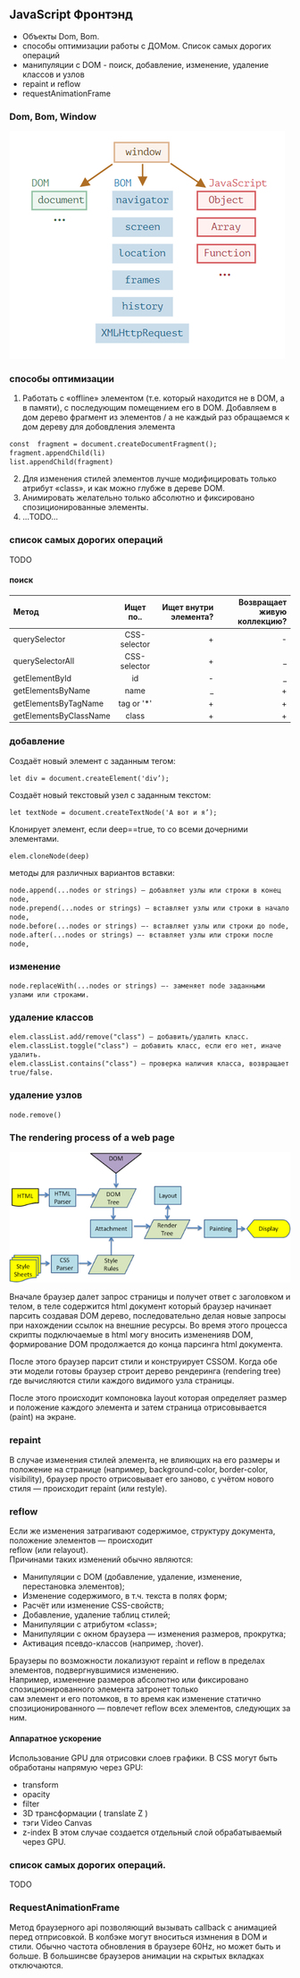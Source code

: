 ## JavaScript Фронтэнд
* Объекты Dom, Bom.
* способы оптимизации работы с ДОМом. Список самых дорогих операций
* манипуляции с DOM - поиск, добавление, изменение, удаление классов и узлов
* repaint и reflow
* requestAnimationFrame

### Dom, Bom, Window
![window](/img/window.png)    

### способы оптимизации
1. Работать с «offline» элементом (т.е. который находится не в DOM, а в памяти), с последующим помещением его в DOM.
Добавляем в дом дерево фрагмент из элементов / а не каждый раз обращаемся к дом дереву для добовдления элемента
```
const  fragment = document.createDocumentFragment();
fragment.appendChild(li)
list.appendChild(fragment)
```
2. Для изменения стилей элементов лучше модифицировать только атрибут «class», и как можно глубже в дереве DOM.
3. Анимировать желательно только абсолютно и фиксировано спозиционированные элементы.
4. ...TODO...

### cписок самых дорогих операций
TODO


#### поиск  

| Метод                   | Ищет по..       | Ищет внутри элемента? | Возвращает живую коллекцию?|
|:----------------------- |:---------------:| ---------------------:| --------------------------:|
| querySelector           |CSS-selector     |+                      |-                           |
| querySelectorAll        |CSS-selector     |+                      |_                           |
| getElementById          |id               |-                      |_                           |
| getElementsByName       |name             |_                      |+                           |    
| getElementsByTagName    |tag or '*'       |+                      |+                           |
| getElementsByClassName  |class            |+                      |+                           |


### добавление
Создаёт новый элемент с заданным тегом:
``` 
let div = document.createElement('div’);
```

Создаёт новый текстовый узел с заданным текстом:
```  
let textNode = document.createTextNode('А вот и я’);
```
Клонирует элемент, если deep==true, то со всеми дочерними элементами.
```
elem.cloneNode(deep)
```
методы для различных вариантов вставки:
```  
node.append(...nodes or strings) – добавляет узлы или строки в конец node,
node.prepend(...nodes or strings) – вставляет узлы или строки в начало node,
node.before(...nodes or strings) –- вставляет узлы или строки до node,
node.after(...nodes or strings) –- вставляет узлы или строки после node,
```
 
### изменение
```
node.replaceWith(...nodes or strings) –- заменяет node заданными узлами или строками.
```

### удаление классов
```
elem.classList.add/remove("class") – добавить/удалить класс.
elem.classList.toggle("class") – добавить класс, если его нет, иначе удалить.
elem.classList.contains("class") – проверка наличия класса, возвращает true/false.
```

### удаление узлов  
```
node.remove()
```
### The rendering process of a web page
![rebase](/img/browser_flow.png)    

Вначале браузер далет запрос страницы и получет ответ с заголовком и телом, в теле содержится html документ
который браузер начинает парсить создавая DOM дерево, последовательно делая новые запросы при нахождении
ссылок на внешние ресурсы. Во время этого процесса скрипты подключаемые в html могу вносить измененияв DOM,
формирование DOM продолжается до конца парсинга html документа.  

После этого браузер парсит стили и конструирует CSSOM. Когда обе эти модели готовы браузер строит дерево рендеринга (rendering tree)
где вычисляются стили каждого видимого узла страницы.  

После этого происходит компоновка layout которая определяет размер и положение каждого элемента и затем страница
отрисовывается (paint) на экране.

### repaint  
В случае изменения стилей элемента, не влияющих на его размеры и положение на странице (например, background-color, border-color, visibility), браузер просто отрисовывает его заново, с учётом нового стиля — происходит repaint (или restyle).

### reflow  
Если же изменения затрагивают содержимое, структуру документа, положение элементов — происходит  
reflow (или relayout).  
Причинами таких изменений обычно являются:  
* Манипуляции с DOM (добавление, удаление, изменение, перестановка элементов);
* Изменение содержимого, в т.ч. текста в полях форм;
* Расчёт или изменение CSS-свойств;
* Добавление, удаление таблиц стилей;
* Манипуляции с атрибутом «class»;
* Манипуляции с окном браузера — изменения размеров, прокрутка;
*  Активация псевдо-классов (например, :hover).

Браузеры по возможности локализуют repaint и reflow в пределах элементов, подвергнувшимися изменению.    
Например, изменение размеров абсолютно или фиксировано спозиционированного элемента затронет только  
сам элемент и его потомков, в то время как изменение статично спозиционированного — повлечет reflow всех элементов, следующих за ним.

#### Аппаратное ускорение
Использование GPU для отрисовки слоев графики. В CSS могут быть обработаны напрямую через GPU:
* transform
* opacity
* filter
* 3D трансформации ( translate Z )
* тэги Video Canvas
* z-index
В этом случае создается отдельный слой обрабатываемый через GPU.

### cписок самых дорогих операций.
TODO

### RequestAnimationFrame
Метод браузерного api позволяющий вызывать callback с анимацией перед отприсовкой. В колбэке могут вноситься измнения в DOM и стили. Обычно частота обновления в браузере 60Hz, но может быть и больше. В большинсве браузеров анимации на скрытых вкладках отключаются. 

